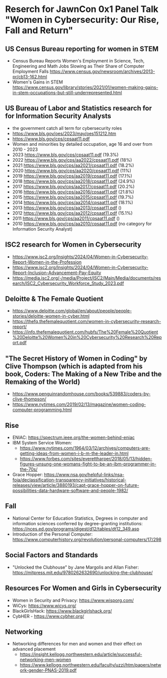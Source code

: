 # Reserch for JawnCon 0x1 Panel Talk "Women in Cybersecurity: Our Rise, Fall and Return"

## US Census Bureau reporting for women in STEM
- Census Bureau Reports Women's Employment in Science, Tech, Engineering and Math Jobs Slowing as Their Share of Computer Employment Falls https://www.census.gov/newsroom/archives/2013-pr/cb13-162.html
- Women's Gains in STEM https://www.census.gov/library/stories/2021/01/women-making-gains-in-stem-occupations-but-still-underrepresented.html


## US Bureau of Labor and Statistics research for for Information Security Analysts
- the government catch all term for cybersecurity roles
- https://www.bls.gov/oes/2023/may/oes151212.htm
- https://www.bls.gov/cps/cpsaat11.pdf
- Women and minorities by detailed occupation, age 16 and over from 2010 - 2023
- 2023 https://www.bls.gov/cps/cpsaat11.pdf (19.3%)
- 2022 https://www.bls.gov/cps/aa2022/cpsaat11.pdf (18%)
- 2021 https://www.bls.gov/cps/aa2021/cpsaat11.pdf (18.2%)
- 2020 https://www.bls.gov/cps/aa2020/cpsaat11.pdf (11%)
- 2019 https://www.bls.gov/cps/aa2019/cpsaat11.pdf (17.1%)
- 2018 https://www.bls.gov/cps/aa2018/cpsaat11.pdf (24.9%)
- 2017 https://www.bls.gov/cps/aa2017/cpsaat11.pdf (20.2%)
- 2016 https://www.bls.gov/cps/aa2016/cpsaat11.pdf (21.8%)
- 2015 https://www.bls.gov/cps/aa2015/cpsaat11.pdf (19.7%)
- 2014 https://www.bls.gov/cps/aa2014/cpsaat11.pdf (18.1%)
- 2013 https://www.bls.gov/cps/aa2013/cpsaat11.pdf ()
- 2012 https://www.bls.gov/cps/aa2012/cpsaat11.pdf (15.1%)
- 2011 https://www.bls.gov/cps/aa2011/cpsaat11.pdf ()
- 2010 https://www.bls.gov/cps/aa2010/cpsaat11.pdf (no category for Information Security Analyst)

## ISC2 research for Women in Cybersecurity
- https://www.isc2.org/Insights/2024/04/Women-in-Cybersecurity-Report-Women-in-the-Profession
- https://www.isc2.org/Insights/2024/04/Women-in-Cybersecurity-Report-Inclusion-Advancement-Pay-Equity
- https://media.isc2.org/-/media/Project/ISC2/Main/Media/documents/research/ISC2_Cybersecurity_Workforce_Study_2023.pdf

## Deloitte & The Female Quotient
- https://www.deloitte.com/global/en/about/people/people-stories/deloitte-women-in-cyber.html
- https://thefq.thefemalequotient.com/women-in-cybersecurity-research-report/
- https://info.thefemalequotient.com/hubfs/The%20Female%20Quotient%20Deloitte%20Women%20in%20Cybersecurity%20Research%20Report.pdf

## "The Secret History of Women in Coding" by Clive Thompson (which is adapted from his book, Coders: The Making of a New Tribe and the Remaking of the World) 
- https://www.penguinrandomhouse.com/books/539883/coders-by-clive-thompson/
- https://www.nytimes.com/2019/02/13/magazine/women-coding-computer-programming.html

## Rise
- ENIAC: https://spectrum.ieee.org/the-women-behind-eniac
- IBM System Service Women:
  - https://www.nytimes.com/1964/03/12/archives/computers-are-getting-ideas-from-women-i-b-m-the-leader-in.html
  - https://www.forbes.com/sites/everettharper/2018/05/13/hidden-figures-unsung-one-womans-fight-to-be-an-ibm-programmer-in-the-70s/
- Grace Hopper: https://www.nsa.gov/helpful-links/nsa-foia/declassification-transparency-initiatives/historical-releases/view/article/3880193/capt-grace-hopper-on-future-possibilities-data-hardware-software-and-people-1982/
  
## Fall
- National Center for Education Statistics, Degrees in computer and information sciences conferred by degree-granting institutions: https://nces.ed.gov/programs/digest/d12/tables/dt12_349.asp
- Introduction of the Personal Computer: https://www.computerhistory.org/revolution/personal-computers/17/298

## Social Factors and Standards
- "Unlocked the Clubhouse" by Jane Margolis and Allan Fisher: https://mitpress.mit.edu/9780262632690/unlocking-the-clubhouse/

## Resources For Women and Girls in Cybersecurity
- Women in Security and Privacy: https://www.wisporg.com/
- WiCys: https://www.wicys.org/
- BlackGirlsHack: https://www.blackgirlshack.org/
- CybHER - https://www.cybher.org/

## Networking
- Networking differences for men and women and their effect on advanced placement 
  - https://insight.kellogg.northwestern.edu/article/successful-networking-men-women
  - https://www.kellogg.northwestern.edu/faculty/uzzi/htm/papers/network-gender-PNAS-2019.pdf

 



